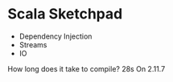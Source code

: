 Scala Sketchpad
===============

* Dependency Injection
* Streams
* IO

How long does it take to compile?
28s On 2.11.7